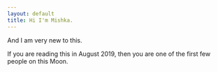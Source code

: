```yaml
--- 
layout: default
title: Hi I'm Mishka.
---
```



And I am very new to this.

If you are reading this in August 2019, then you are one of the first few people on this Moon.
